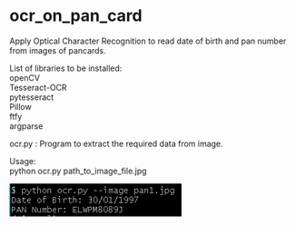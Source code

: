 # ocr_on_pan_card
Apply Optical Character Recognition to read date of birth and pan number from images of pancards.

List of libraries to be installed:<br />
openCV <br />
Tesseract-OCR <br />
pytesseract <br />
Pillow <br />
ftfy <br />
argparse

ocr.py : Program to extract the required data from image.<br />

Usage: <br />
python ocr.py path_to_image_file.jpg


![Screenshot](screenshot.png)
